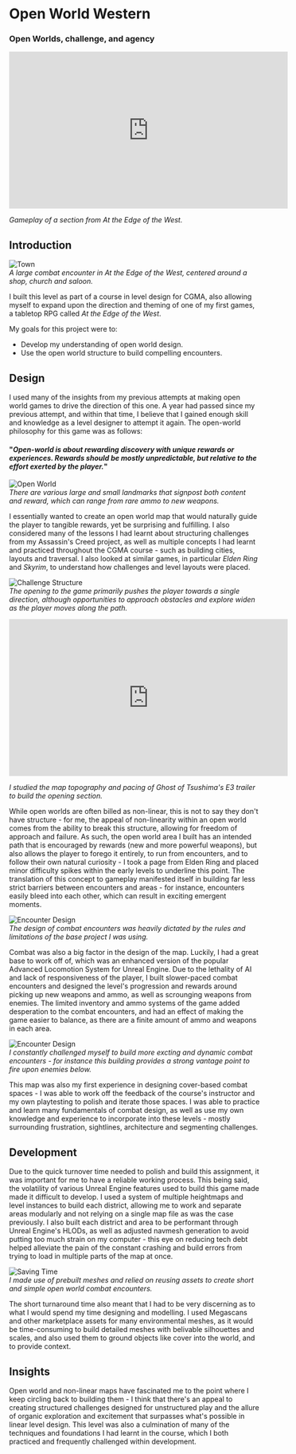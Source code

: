 # Open World Western
### Open Worlds, challenge, and agency

<iframe width="560" height="315" src="https://www.youtube.com/embed/J4hREdh65Lg" title="YouTube video player" frameborder="0" allow="accelerometer; autoplay; clipboard-write; encrypted-media; gyroscope; picture-in-picture" allowfullscreen></iframe>  

_Gameplay of a section from At the Edge of the West._

## Introduction

![Town](./assets/img/md/eotw-open-world/town.png)  
_A large combat encounter in At the Edge of the West, centered around a shop, church and saloon._

I built this level as part of a course in level design for CGMA, also allowing myself to expand upon the direction and theming of one of my first games, a tabletop RPG called _At the Edge of the West_.

My goals for this project were to:
* Develop my understanding of open world design.
* Use the open world structure to build compelling encounters.

## Design
I used many of the insights from my previous attempts at making open world games to drive the direction of this one. A year had passed since my previous attempt, and within that time, I believe that I gained enough skill and knowledge as a level designer to attempt it again. The open-world philosophy for this game was as follows:

#### "_Open-world is about rewarding discovery with unique rewards or experiences. Rewards should be mostly unpredictable, but relative to the effort exerted by the player._"  

![Open World](./assets/img/md/eotw-open-world/mesa-transition.png)  
_There are various large and small landmarks that signpost both content and reward, which can range from rare ammo to new weapons._

I essentially wanted to create an open world map that would naturally guide the player to tangible rewards, yet be surprising and fulfilling. I also considered many of the lessons I had learnt about structuring challenges from my Assassin's Creed project, as well as multiple concepts I had learnt and practiced throughout the CGMA course - such as building cities, layouts and traversal. I also looked at similar games, in particular _Elden Ring_ and _Skyrim_, to understand how challenges and level layouts were placed.


![Challenge Structure](./assets/img/md/eotw-open-world/district.png)  
_The opening to the game primarily pushes the player towards a single direction, although opportunities to approach obstacles and explore widen as the player moves along the path._

<iframe width="560" height="315" src="https://www.youtube.com/embed/kSAvzeopPC8" title="YouTube video player" frameborder="0" allow="accelerometer; autoplay; clipboard-write; encrypted-media; gyroscope; picture-in-picture" allowfullscreen></iframe>  

_I studied the map topography and pacing of Ghost of Tsushima's E3 trailer to build the opening section._

While open worlds are often billed as non-linear, this is not to say they don't have structure - for me, the appeal of non-linearity within an open world comes from the ability to break this structure, allowing for freedom of approach and failure. As such, the open world area I built has an intended path that is encouraged by rewards (new and more powerful weapons), but also allows the player to forego it entirely, to run from encounters, and to follow their own natural curiosity - I took a page from Elden Ring and placed minor difficulty spikes within the early levels to underline this point. The translation of this concept to gameplay manifested itself in building far less strict barriers between encounters and areas - for instance, encounters easily bleed into each other, which can result in exciting emergent moments. 


![Encounter Design](./assets/img/md/eotw-open-world/combat-0.png)  
_The design of combat encounters was heavily dictated by the rules and limitations of the base project I was using._

Combat was also a big factor in the design of the map. Luckily, I had a great base to work off of, which was an enhanced version of the popular Advanced Locomotion System for Unreal Engine. Due to the lethality of AI and lack of responsiveness of the player, I built slower-paced combat encounters and designed the level's progression and rewards around picking up new weapons and ammo, as well as scrounging weapons from enemies. The limited inventory and ammo systems of the game added desperation to the combat encounters, and had an effect of making the game easier to balance, as there are a finite amount of ammo and weapons in each area. 


![Encounter Design](./assets/img/md/eotw-open-world/combat-2.png)  
_I constantly challenged myself to build more excting and dynamic combat encounters - for instance this building provides a strong vantage point to fire upon enemies below._ 

This map was also my first experience in designing cover-based combat spaces - I was able to work off the feedback of the course's instructor and my own playtesting to polish and iterate those spaces. I was able to practice and learn many fundamentals of combat design, as well as use my own knowledge and experience to incorporate into these levels - mostly surrounding frustration, sightlines, architecture and segmenting challenges.

## Development

Due to the quick turnover time needed to polish and build this assignment, it was important for me to have a reliable working process. This being said, the volatility of various Unreal Engine features used to build this game made made it difficult to develop. I used a system of multiple heightmaps and level instances to build each district, allowing me to work and separate areas modularly and not relying on a single map file as was the case previously. I also built each district and area to be performant through Unreal Engine's HLODs, as well as adjusted navmesh generation to avoid putting too much strain on my computer - this eye on reducing tech debt helped alleviate the pain of the constant crashing and build errors from trying to load in multiple parts of the map at once.  

![Saving Time](./assets/img/md/eotw-open-world/mesa-transition-combat.png)  
_I made use of prebuilt meshes and relied on reusing assets to create short and simple open world combat encounters._

The short turnaround time also meant that I had to be very discerning as to what I would spend my time designing and modelling. I used Megascans and other marketplace assets for many environmental meshes, as it would be time-consuming to build detailed meshes with belivable silhouettes and scales, and also used them to ground objects like cover into the world, and to provide context. 

## Insights

Open world and non-linear maps have fascinated me to the point where I keep circling back to building them - I think that there's an appeal to creating structured challenges designed for unstructured play and the allure of organic exploration and excitement that surpasses what's possible in linear level design. This level was also a culmination of many of the techniques and foundations I had learnt in the course, which I both practiced and frequently challenged within development.